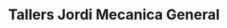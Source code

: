 ---
title: "Tallers Jordi Mecanica General"
url: /lleida/tallers-jordi-mecanica-general/
shop: Autowerkstatt
---